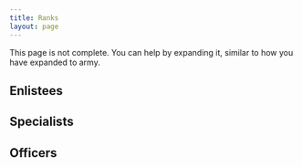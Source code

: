 ```yaml
---
title: Ranks
layout: page
---
```


This page is not complete. You can help by expanding it, similar to how you have expanded to army.

## Enlistees

## Specialists

## Officers